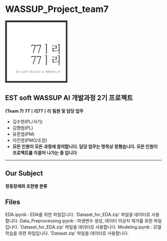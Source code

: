 # WASSUP_Project_team7

<img src = 'imgs/team_logo.png' width="200" height="200"/>

## EST soft WASSUP AI 개발과정 2기 프로젝트
**(Team 7) 77ㅣ리77ㅣ리**
**팀원 및 담당 업무**
  + 김수현(PL/서기)
  + 김형범(PL)
  + 유준엽(PM)
  + 이진영(PMO/조장)
  + **모든 인원이 모든 과정에 참여합니다. 담당 업무는 명목상 정했습니다. 모든 인원이 프로젝트를 이끌어 나가는 중 입니다**
---
## Our Subject
**정동장애와 조현병 분류**

## Files
EDA.ipynb : EDA를 위한 파일입니다. 'Dataset_for_EDA.zip' 파일을 데이터로 사용합니다.
Data_Preprocessing.ipynb : 파생변수 생성, 데이터 이상치 제거를 위한 파일입니다. 'Dataset_for_EDA.zip' 파일을 데이터로 사용합니다.
Modeling.ipynb : 모델 학습을 위한 파일입니다. 'Dataset.zip' 파일을 데이터로 사용합니다.
